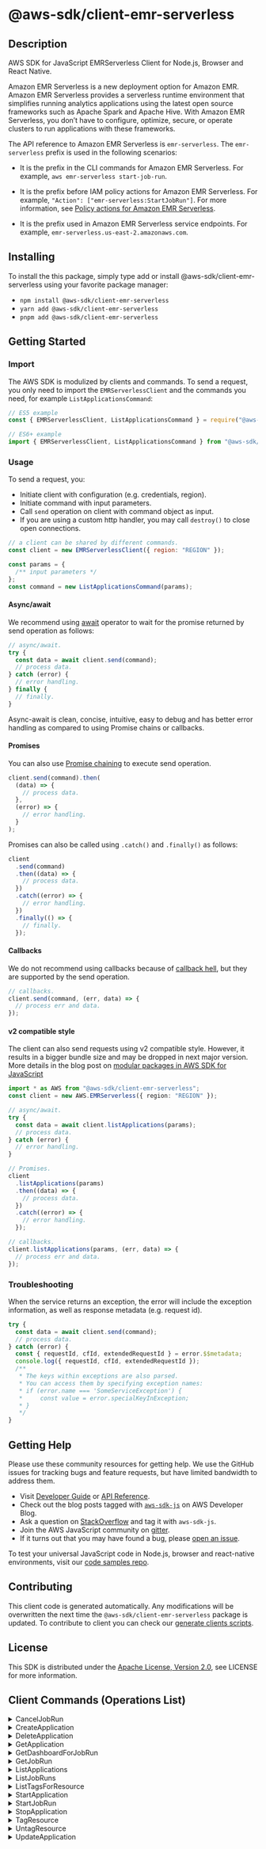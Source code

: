 <!-- generated file, do not edit directly -->

# @aws-sdk/client-emr-serverless

## Description

AWS SDK for JavaScript EMRServerless Client for Node.js, Browser and React Native.

<p>Amazon EMR Serverless is a new deployment option for Amazon EMR. Amazon EMR Serverless provides a serverless runtime environment that simplifies running
analytics applications using the latest open source frameworks such as Apache Spark and
Apache Hive. With Amazon EMR Serverless, you don’t have to configure, optimize,
secure, or operate clusters to run applications with these frameworks.</p>
<p>The API reference to Amazon EMR Serverless is <code>emr-serverless</code>. The
<code>emr-serverless</code> prefix is used in the following scenarios: </p>
<ul>
<li>
<p>It is the prefix in the CLI commands for Amazon EMR Serverless. For
example, <code>aws emr-serverless start-job-run</code>.</p>
</li>
<li>
<p>It is the prefix before IAM policy actions for Amazon EMR Serverless. For
example, <code>"Action": ["emr-serverless:StartJobRun"]</code>. For more information,
see <a href="https://docs.aws.amazon.com/emr/latest/EMR-Serverless-UserGuide/security_iam_service-with-iam.html#security_iam_service-with-iam-id-based-policies-actions">Policy actions for Amazon EMR Serverless</a>.</p>
</li>
<li>
<p>It is the prefix used in Amazon EMR Serverless service endpoints. For
example, <code>emr-serverless.us-east-2.amazonaws.com</code>.</p>
</li>
</ul>

## Installing

To install the this package, simply type add or install @aws-sdk/client-emr-serverless
using your favorite package manager:

- `npm install @aws-sdk/client-emr-serverless`
- `yarn add @aws-sdk/client-emr-serverless`
- `pnpm add @aws-sdk/client-emr-serverless`

## Getting Started

### Import

The AWS SDK is modulized by clients and commands.
To send a request, you only need to import the `EMRServerlessClient` and
the commands you need, for example `ListApplicationsCommand`:

```js
// ES5 example
const { EMRServerlessClient, ListApplicationsCommand } = require("@aws-sdk/client-emr-serverless");
```

```ts
// ES6+ example
import { EMRServerlessClient, ListApplicationsCommand } from "@aws-sdk/client-emr-serverless";
```

### Usage

To send a request, you:

- Initiate client with configuration (e.g. credentials, region).
- Initiate command with input parameters.
- Call `send` operation on client with command object as input.
- If you are using a custom http handler, you may call `destroy()` to close open connections.

```js
// a client can be shared by different commands.
const client = new EMRServerlessClient({ region: "REGION" });

const params = {
  /** input parameters */
};
const command = new ListApplicationsCommand(params);
```

#### Async/await

We recommend using [await](https://developer.mozilla.org/en-US/docs/Web/JavaScript/Reference/Operators/await)
operator to wait for the promise returned by send operation as follows:

```js
// async/await.
try {
  const data = await client.send(command);
  // process data.
} catch (error) {
  // error handling.
} finally {
  // finally.
}
```

Async-await is clean, concise, intuitive, easy to debug and has better error handling
as compared to using Promise chains or callbacks.

#### Promises

You can also use [Promise chaining](https://developer.mozilla.org/en-US/docs/Web/JavaScript/Guide/Using_promises#chaining)
to execute send operation.

```js
client.send(command).then(
  (data) => {
    // process data.
  },
  (error) => {
    // error handling.
  }
);
```

Promises can also be called using `.catch()` and `.finally()` as follows:

```js
client
  .send(command)
  .then((data) => {
    // process data.
  })
  .catch((error) => {
    // error handling.
  })
  .finally(() => {
    // finally.
  });
```

#### Callbacks

We do not recommend using callbacks because of [callback hell](http://callbackhell.com/),
but they are supported by the send operation.

```js
// callbacks.
client.send(command, (err, data) => {
  // process err and data.
});
```

#### v2 compatible style

The client can also send requests using v2 compatible style.
However, it results in a bigger bundle size and may be dropped in next major version. More details in the blog post
on [modular packages in AWS SDK for JavaScript](https://aws.amazon.com/blogs/developer/modular-packages-in-aws-sdk-for-javascript/)

```ts
import * as AWS from "@aws-sdk/client-emr-serverless";
const client = new AWS.EMRServerless({ region: "REGION" });

// async/await.
try {
  const data = await client.listApplications(params);
  // process data.
} catch (error) {
  // error handling.
}

// Promises.
client
  .listApplications(params)
  .then((data) => {
    // process data.
  })
  .catch((error) => {
    // error handling.
  });

// callbacks.
client.listApplications(params, (err, data) => {
  // process err and data.
});
```

### Troubleshooting

When the service returns an exception, the error will include the exception information,
as well as response metadata (e.g. request id).

```js
try {
  const data = await client.send(command);
  // process data.
} catch (error) {
  const { requestId, cfId, extendedRequestId } = error.$$metadata;
  console.log({ requestId, cfId, extendedRequestId });
  /**
   * The keys within exceptions are also parsed.
   * You can access them by specifying exception names:
   * if (error.name === 'SomeServiceException') {
   *     const value = error.specialKeyInException;
   * }
   */
}
```

## Getting Help

Please use these community resources for getting help.
We use the GitHub issues for tracking bugs and feature requests, but have limited bandwidth to address them.

- Visit [Developer Guide](https://docs.aws.amazon.com/sdk-for-javascript/v3/developer-guide/welcome.html)
  or [API Reference](https://docs.aws.amazon.com/AWSJavaScriptSDK/v3/latest/index.html).
- Check out the blog posts tagged with [`aws-sdk-js`](https://aws.amazon.com/blogs/developer/tag/aws-sdk-js/)
  on AWS Developer Blog.
- Ask a question on [StackOverflow](https://stackoverflow.com/questions/tagged/aws-sdk-js) and tag it with `aws-sdk-js`.
- Join the AWS JavaScript community on [gitter](https://gitter.im/aws/aws-sdk-js-v3).
- If it turns out that you may have found a bug, please [open an issue](https://github.com/aws/aws-sdk-js-v3/issues/new/choose).

To test your universal JavaScript code in Node.js, browser and react-native environments,
visit our [code samples repo](https://github.com/aws-samples/aws-sdk-js-tests).

## Contributing

This client code is generated automatically. Any modifications will be overwritten the next time the `@aws-sdk/client-emr-serverless` package is updated.
To contribute to client you can check our [generate clients scripts](https://github.com/aws/aws-sdk-js-v3/tree/main/scripts/generate-clients).

## License

This SDK is distributed under the
[Apache License, Version 2.0](http://www.apache.org/licenses/LICENSE-2.0),
see LICENSE for more information.

## Client Commands (Operations List)

<details>
<summary>
CancelJobRun
</summary>

[Command API Reference](https://docs.aws.amazon.com/AWSJavaScriptSDK/v3/latest/clients/client-emr-serverless/classes/canceljobruncommand.html) / [Input](https://docs.aws.amazon.com/AWSJavaScriptSDK/v3/latest/clients/client-emr-serverless/interfaces/canceljobruncommandinput.html) / [Output](https://docs.aws.amazon.com/AWSJavaScriptSDK/v3/latest/clients/client-emr-serverless/interfaces/canceljobruncommandoutput.html)

</details>
<details>
<summary>
CreateApplication
</summary>

[Command API Reference](https://docs.aws.amazon.com/AWSJavaScriptSDK/v3/latest/clients/client-emr-serverless/classes/createapplicationcommand.html) / [Input](https://docs.aws.amazon.com/AWSJavaScriptSDK/v3/latest/clients/client-emr-serverless/interfaces/createapplicationcommandinput.html) / [Output](https://docs.aws.amazon.com/AWSJavaScriptSDK/v3/latest/clients/client-emr-serverless/interfaces/createapplicationcommandoutput.html)

</details>
<details>
<summary>
DeleteApplication
</summary>

[Command API Reference](https://docs.aws.amazon.com/AWSJavaScriptSDK/v3/latest/clients/client-emr-serverless/classes/deleteapplicationcommand.html) / [Input](https://docs.aws.amazon.com/AWSJavaScriptSDK/v3/latest/clients/client-emr-serverless/interfaces/deleteapplicationcommandinput.html) / [Output](https://docs.aws.amazon.com/AWSJavaScriptSDK/v3/latest/clients/client-emr-serverless/interfaces/deleteapplicationcommandoutput.html)

</details>
<details>
<summary>
GetApplication
</summary>

[Command API Reference](https://docs.aws.amazon.com/AWSJavaScriptSDK/v3/latest/clients/client-emr-serverless/classes/getapplicationcommand.html) / [Input](https://docs.aws.amazon.com/AWSJavaScriptSDK/v3/latest/clients/client-emr-serverless/interfaces/getapplicationcommandinput.html) / [Output](https://docs.aws.amazon.com/AWSJavaScriptSDK/v3/latest/clients/client-emr-serverless/interfaces/getapplicationcommandoutput.html)

</details>
<details>
<summary>
GetDashboardForJobRun
</summary>

[Command API Reference](https://docs.aws.amazon.com/AWSJavaScriptSDK/v3/latest/clients/client-emr-serverless/classes/getdashboardforjobruncommand.html) / [Input](https://docs.aws.amazon.com/AWSJavaScriptSDK/v3/latest/clients/client-emr-serverless/interfaces/getdashboardforjobruncommandinput.html) / [Output](https://docs.aws.amazon.com/AWSJavaScriptSDK/v3/latest/clients/client-emr-serverless/interfaces/getdashboardforjobruncommandoutput.html)

</details>
<details>
<summary>
GetJobRun
</summary>

[Command API Reference](https://docs.aws.amazon.com/AWSJavaScriptSDK/v3/latest/clients/client-emr-serverless/classes/getjobruncommand.html) / [Input](https://docs.aws.amazon.com/AWSJavaScriptSDK/v3/latest/clients/client-emr-serverless/interfaces/getjobruncommandinput.html) / [Output](https://docs.aws.amazon.com/AWSJavaScriptSDK/v3/latest/clients/client-emr-serverless/interfaces/getjobruncommandoutput.html)

</details>
<details>
<summary>
ListApplications
</summary>

[Command API Reference](https://docs.aws.amazon.com/AWSJavaScriptSDK/v3/latest/clients/client-emr-serverless/classes/listapplicationscommand.html) / [Input](https://docs.aws.amazon.com/AWSJavaScriptSDK/v3/latest/clients/client-emr-serverless/interfaces/listapplicationscommandinput.html) / [Output](https://docs.aws.amazon.com/AWSJavaScriptSDK/v3/latest/clients/client-emr-serverless/interfaces/listapplicationscommandoutput.html)

</details>
<details>
<summary>
ListJobRuns
</summary>

[Command API Reference](https://docs.aws.amazon.com/AWSJavaScriptSDK/v3/latest/clients/client-emr-serverless/classes/listjobrunscommand.html) / [Input](https://docs.aws.amazon.com/AWSJavaScriptSDK/v3/latest/clients/client-emr-serverless/interfaces/listjobrunscommandinput.html) / [Output](https://docs.aws.amazon.com/AWSJavaScriptSDK/v3/latest/clients/client-emr-serverless/interfaces/listjobrunscommandoutput.html)

</details>
<details>
<summary>
ListTagsForResource
</summary>

[Command API Reference](https://docs.aws.amazon.com/AWSJavaScriptSDK/v3/latest/clients/client-emr-serverless/classes/listtagsforresourcecommand.html) / [Input](https://docs.aws.amazon.com/AWSJavaScriptSDK/v3/latest/clients/client-emr-serverless/interfaces/listtagsforresourcecommandinput.html) / [Output](https://docs.aws.amazon.com/AWSJavaScriptSDK/v3/latest/clients/client-emr-serverless/interfaces/listtagsforresourcecommandoutput.html)

</details>
<details>
<summary>
StartApplication
</summary>

[Command API Reference](https://docs.aws.amazon.com/AWSJavaScriptSDK/v3/latest/clients/client-emr-serverless/classes/startapplicationcommand.html) / [Input](https://docs.aws.amazon.com/AWSJavaScriptSDK/v3/latest/clients/client-emr-serverless/interfaces/startapplicationcommandinput.html) / [Output](https://docs.aws.amazon.com/AWSJavaScriptSDK/v3/latest/clients/client-emr-serverless/interfaces/startapplicationcommandoutput.html)

</details>
<details>
<summary>
StartJobRun
</summary>

[Command API Reference](https://docs.aws.amazon.com/AWSJavaScriptSDK/v3/latest/clients/client-emr-serverless/classes/startjobruncommand.html) / [Input](https://docs.aws.amazon.com/AWSJavaScriptSDK/v3/latest/clients/client-emr-serverless/interfaces/startjobruncommandinput.html) / [Output](https://docs.aws.amazon.com/AWSJavaScriptSDK/v3/latest/clients/client-emr-serverless/interfaces/startjobruncommandoutput.html)

</details>
<details>
<summary>
StopApplication
</summary>

[Command API Reference](https://docs.aws.amazon.com/AWSJavaScriptSDK/v3/latest/clients/client-emr-serverless/classes/stopapplicationcommand.html) / [Input](https://docs.aws.amazon.com/AWSJavaScriptSDK/v3/latest/clients/client-emr-serverless/interfaces/stopapplicationcommandinput.html) / [Output](https://docs.aws.amazon.com/AWSJavaScriptSDK/v3/latest/clients/client-emr-serverless/interfaces/stopapplicationcommandoutput.html)

</details>
<details>
<summary>
TagResource
</summary>

[Command API Reference](https://docs.aws.amazon.com/AWSJavaScriptSDK/v3/latest/clients/client-emr-serverless/classes/tagresourcecommand.html) / [Input](https://docs.aws.amazon.com/AWSJavaScriptSDK/v3/latest/clients/client-emr-serverless/interfaces/tagresourcecommandinput.html) / [Output](https://docs.aws.amazon.com/AWSJavaScriptSDK/v3/latest/clients/client-emr-serverless/interfaces/tagresourcecommandoutput.html)

</details>
<details>
<summary>
UntagResource
</summary>

[Command API Reference](https://docs.aws.amazon.com/AWSJavaScriptSDK/v3/latest/clients/client-emr-serverless/classes/untagresourcecommand.html) / [Input](https://docs.aws.amazon.com/AWSJavaScriptSDK/v3/latest/clients/client-emr-serverless/interfaces/untagresourcecommandinput.html) / [Output](https://docs.aws.amazon.com/AWSJavaScriptSDK/v3/latest/clients/client-emr-serverless/interfaces/untagresourcecommandoutput.html)

</details>
<details>
<summary>
UpdateApplication
</summary>

[Command API Reference](https://docs.aws.amazon.com/AWSJavaScriptSDK/v3/latest/clients/client-emr-serverless/classes/updateapplicationcommand.html) / [Input](https://docs.aws.amazon.com/AWSJavaScriptSDK/v3/latest/clients/client-emr-serverless/interfaces/updateapplicationcommandinput.html) / [Output](https://docs.aws.amazon.com/AWSJavaScriptSDK/v3/latest/clients/client-emr-serverless/interfaces/updateapplicationcommandoutput.html)

</details>
